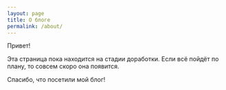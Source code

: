 ```yaml
---
layout: page
title: О блоге
permalink: /about/
---
```


Привет!

Эта страница пока находится на стадии доработки. Если всё пойдёт по плану, то совсем скоро она появится.

Спасибо, что посетили мой блог!